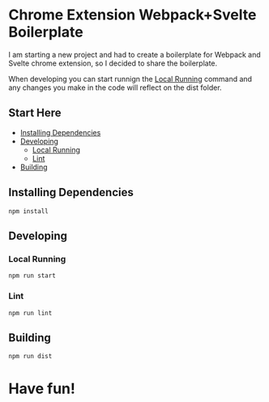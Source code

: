# Chrome Extension Webpack+Svelte Boilerplate

I am starting a new project and had to create a boilerplate for Webpack and Svelte chrome extension, so I decided to share the boilerplate.

When developing you can start runnign the [Local Running](#local-running) command and any changes you make in the code will reflect on the dist folder.

## Start Here

- [Installing Dependencies](#installing-dependencies)
- [Developing](#developing)
  - [Local Running](#local-running)
  - [Lint](#lint)
- [Building](#building)

## Installing Dependencies

`npm install`

## Developing

### Local Running

`npm run start`

### Lint

`npm run lint`

## Building

`npm run dist`

# Have fun!
